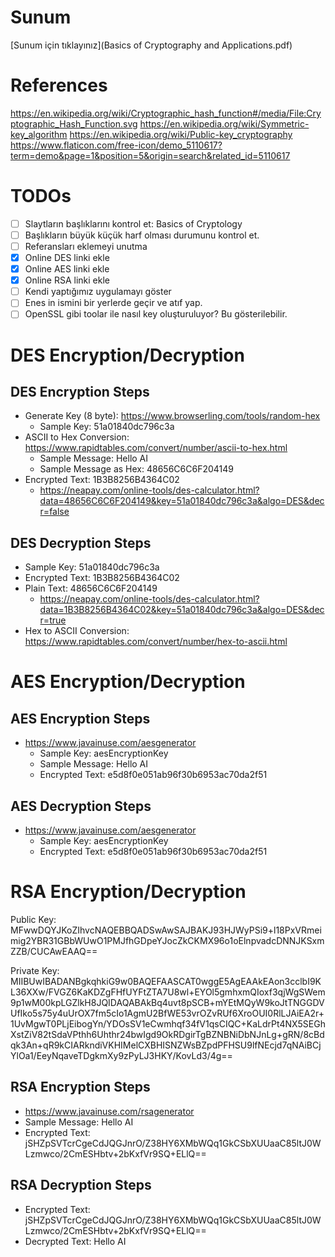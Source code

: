 
# Sunum
[Sunum için tıklayınız](Basics of Cryptography and Applications.pdf)

# References
https://en.wikipedia.org/wiki/Cryptographic_hash_function#/media/File:Cryptographic_Hash_Function.svg
https://en.wikipedia.org/wiki/Symmetric-key_algorithm
https://en.wikipedia.org/wiki/Public-key_cryptography
https://www.flaticon.com/free-icon/demo_5110617?term=demo&page=1&position=5&origin=search&related_id=5110617


# TODOs
- [ ] Slaytların başlıklarını kontrol et: Basics of Cryptology
- [ ] Başlıkların büyük küçük harf olması durumunu kontrol et.
- [ ] Referansları eklemeyi unutma
- [x] Online DES linki ekle
- [x] Online AES linki ekle
- [x] Online RSA linki ekle
- [ ] Kendi yaptığımız uygulamayı göster
- [ ] Enes in ismini bir yerlerde geçir ve atıf yap.
- [ ] OpenSSL gibi toolar ile nasıl key oluşturuluyor? Bu gösterilebilir.

# DES Encryption/Decryption

## DES Encryption Steps

* Generate Key (8 byte): https://www.browserling.com/tools/random-hex
    * Sample Key: 51a01840dc796c3a
* ASCII to Hex Conversion: https://www.rapidtables.com/convert/number/ascii-to-hex.html
    * Sample Message: Hello AI
    * Sample Message as Hex: 48656C6C6F204149
* Encrypted Text: 1B3B8256B4364C02
    * https://neapay.com/online-tools/des-calculator.html?data=48656C6C6F204149&key=51a01840dc796c3a&algo=DES&decr=false


## DES Decryption Steps

* Sample Key: 51a01840dc796c3a
* Encrypted Text: 1B3B8256B4364C02
* Plain Text: 48656C6C6F204149
    * https://neapay.com/online-tools/des-calculator.html?data=1B3B8256B4364C02&key=51a01840dc796c3a&algo=DES&decr=true
* Hex to ASCII Conversion: https://www.rapidtables.com/convert/number/hex-to-ascii.html

# AES Encryption/Decryption

## AES Encryption Steps
* https://www.javainuse.com/aesgenerator
    * Sample Key: aesEncryptionKey
    * Sample Message: Hello AI
    * Encrypted Text: e5d8f0e051ab96f30b6953ac70da2f51
    
## AES Decryption Steps
* https://www.javainuse.com/aesgenerator
    * Sample Key: aesEncryptionKey
    * Encrypted Text: e5d8f0e051ab96f30b6953ac70da2f51


# RSA Encryption/Decryption
Public Key: MFwwDQYJKoZIhvcNAQEBBQADSwAwSAJBAKJ93HJWyPSi9+l18PxVRmeimig2YBR31GBbWUwO1PMJfhGDpeYJocZkCKMX96o1oElnpvadcDNNJKSxmZZB/CUCAwEAAQ==

Private Key: MIIBUwIBADANBgkqhkiG9w0BAQEFAASCAT0wggE5AgEAAkEAon3cclbI9KL36XXw/FVGZ6KaKDZgFHfUYFtZTA7U8wl+EYOl5gmhxmQIoxf3qjWgSWem9p1wM00kpLGZlkH8JQIDAQABAkBq4uvt8pSCB+mYEtMQyW9koJtTNGGDVUfIko5s75y4uUrOX7fm5cIo1AgmU2BfWE53vrOZvRUf6XroOUI0RlLJAiEA2r+1UvMgwT0PLjEibogYn/YDOsSV1eCwmhqf34fV1qsCIQC+KaLdrPt4NX5SEGhXstZiV82tSdaVPthh6Uhthr24bwIgd9OkRDgirTgBZNBNiDbNJnLg+gRN/8cBdqk3An+qR9kCIARkndiVKHIMelCXBHISNZWsBZpdPFHSU9lfNEcjd7qNAiBCjYlOa1/EeyNqaveTDgkmXy9zPyLJ3HKY/KovLd3/4g==

## RSA Encryption Steps
* https://www.javainuse.com/rsagenerator
* Sample Message: Hello AI
* Encrypted Text: jSHZpSVTcrCgeCdJQGJnrO/Z38HY6XMbWQq1GkCSbXUUaaC85ltJ0WLzmwco/2CmESHbtv+2bKxfVr9SQ+ELlQ==
    
## RSA Decryption Steps
* Encrypted Text: jSHZpSVTcrCgeCdJQGJnrO/Z38HY6XMbWQq1GkCSbXUUaaC85ltJ0WLzmwco/2CmESHbtv+2bKxfVr9SQ+ELlQ==
* Decrypted Text: Hello AI
